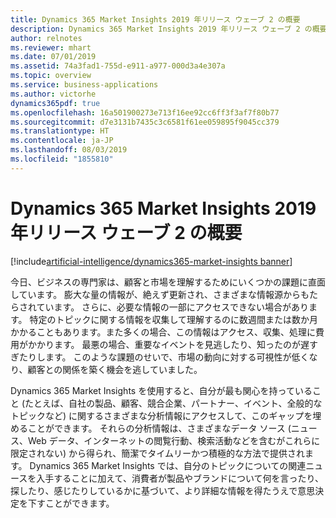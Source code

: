 ```yaml
---
title: Dynamics 365 Market Insights 2019 年リリース ウェーブ 2 の概要
description: Dynamics 365 Market Insights 2019 年リリース ウェーブ 2 の概要
author: relnotes
ms.reviewer: mhart
ms.date: 07/01/2019
ms.assetid: 74a3fad1-755d-e911-a977-000d3a4e307a
ms.topic: overview
ms.service: business-applications
ms.author: victorhe
dynamics365pdf: true
ms.openlocfilehash: 16a501900273e713f16ee92cc6ff3f3af7f80b77
ms.sourcegitcommit: d7e3131b7435c3c6581f61ee059895f9045cc379
ms.translationtype: HT
ms.contentlocale: ja-JP
ms.lasthandoff: 08/03/2019
ms.locfileid: "1855810"
---
```

# <a name="overview-of-dynamics-365-market-insights-2019-release-wave-2"></a>Dynamics 365 Market Insights 2019 年リリース ウェーブ 2 の概要
[!include[artificial-intelligence/dynamics365-market-insights banner](../includes/artificial-intelligence/dynamics365-market-insights.md)]

今日、ビジネスの専門家は、顧客と市場を理解するためにいくつかの課題に直面しています。  膨大な量の情報が、絶えず更新され、さまざまな情報源からもたらされています。  さらに、必要な情報の一部にアクセスできない場合があります。  特定のトピックに関する情報を収集して理解するのに数週間または数か月かかることもあります。また多くの場合、この情報はアクセス、収集、処理に費用がかかります。  最悪の場合、重要なイベントを見逃したり、知ったのが遅すぎたりします。  このような課題のせいで、市場の動向に対する可視性が低くなり、顧客との関係を築く機会を逃していました。  

Dynamics 365 Market Insights を使用すると、自分が最も関心を持っていること (たとえば、自社の製品、顧客、競合企業、パートナー、イベント、全般的なトピックなど) に関するさまざまな分析情報にアクセスして、このギャップを埋めることができます。 それらの分析情報は、さまざまなデータ ソース (ニュース、Web データ、インターネットの閲覧行動、検索活動などを含むがこれらに限定されない) から得られ、簡潔でタイムリーかつ積極的な方法で提供されます。  Dynamics 365 Market Insights では、自分のトピックについての関連ニュースを入手することに加えて、消費者が製品やブランドについて何を言ったり、探したり、感じたりしているかに基づいて、より詳細な情報を得たうえで意思決定を下すことができます。  
